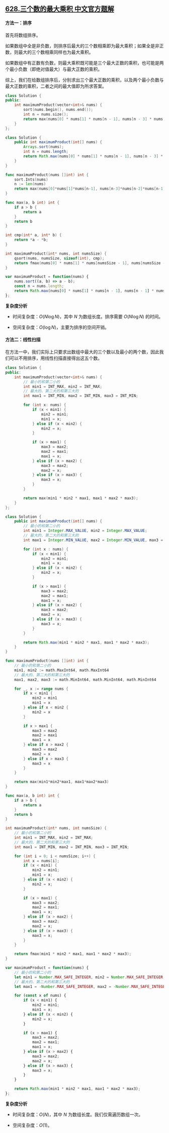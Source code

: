 ## [628.三个数的最大乘积 中文官方题解](https://leetcode.cn/problems/maximum-product-of-three-numbers/solutions/100000/san-ge-shu-de-zui-da-cheng-ji-by-leetcod-t9sb)
#### 方法一：排序

首先将数组排序。

如果数组中全是非负数，则排序后最大的三个数相乘即为最大乘积；如果全是非正数，则最大的三个数相乘同样也为最大乘积。

如果数组中有正数有负数，则最大乘积既可能是三个最大正数的乘积，也可能是两个最小负数（即绝对值最大）与最大正数的乘积。

综上，我们在给数组排序后，分别求出三个最大正数的乘积，以及两个最小负数与最大正数的乘积，二者之间的最大值即为所求答案。

```C++ [sol1-C++]
class Solution {
public:
    int maximumProduct(vector<int>& nums) {
        sort(nums.begin(), nums.end());
        int n = nums.size();
        return max(nums[0] * nums[1] * nums[n - 1], nums[n - 3] * nums[n - 2] * nums[n - 1]);
    }
};
```

```Java [sol1-Java]
class Solution {
    public int maximumProduct(int[] nums) {
        Arrays.sort(nums);
        int n = nums.length;
        return Math.max(nums[0] * nums[1] * nums[n - 1], nums[n - 3] * nums[n - 2] * nums[n - 1]);
    }
}
```

```go [sol1-Golang]
func maximumProduct(nums []int) int {
    sort.Ints(nums)
    n := len(nums)
    return max(nums[0]*nums[1]*nums[n-1], nums[n-3]*nums[n-2]*nums[n-1])
}

func max(a, b int) int {
    if a > b {
        return a
    }
    return b
}
```

```C [sol1-C]
int cmp(int* a, int* b) {
    return *a - *b;
}

int maximumProduct(int* nums, int numsSize) {
    qsort(nums, numsSize, sizeof(int), cmp);
    return fmax(nums[0] * nums[1] * nums[numsSize - 1], nums[numsSize - 3] * nums[numsSize - 2] * nums[numsSize - 1]);
}
```

```JavaScript [sol1-JavaScript]
var maximumProduct = function(nums) {
    nums.sort((a, b) => a - b);
    const n = nums.length;
    return Math.max(nums[0] * nums[1] * nums[n - 1], nums[n - 1] * nums[n - 2] * nums[n - 3]);
};
```

**复杂度分析**

- 时间复杂度：$O(N\log N)$，其中 $N$ 为数组长度。排序需要 $O(N\log N)$ 的时间。

- 空间复杂度：$O(\log N)$，主要为排序的空间开销。

#### 方法二：线性扫描

在方法一中，我们实际上只要求出数组中最大的三个数以及最小的两个数，因此我们可以不用排序，用线性扫描直接得出这五个数。

```C++ [sol2-C++]
class Solution {
public:
    int maximumProduct(vector<int>& nums) {
        // 最小的和第二小的
        int min1 = INT_MAX, min2 = INT_MAX;
        // 最大的、第二大的和第三大的
        int max1 = INT_MIN, max2 = INT_MIN, max3 = INT_MIN;

        for (int x: nums) {
            if (x < min1) {
                min2 = min1;
                min1 = x;
            } else if (x < min2) {
                min2 = x;
            }

            if (x > max1) {
                max3 = max2;
                max2 = max1;
                max1 = x;
            } else if (x > max2) {
                max3 = max2;
                max2 = x;
            } else if (x > max3) {
                max3 = x;
            }
        }

        return max(min1 * min2 * max1, max1 * max2 * max3);
    }
};
```

```Java [sol2-Java]
class Solution {
    public int maximumProduct(int[] nums) {
        // 最小的和第二小的
        int min1 = Integer.MAX_VALUE, min2 = Integer.MAX_VALUE;
        // 最大的、第二大的和第三大的
        int max1 = Integer.MIN_VALUE, max2 = Integer.MIN_VALUE, max3 = Integer.MIN_VALUE;

        for (int x : nums) {
            if (x < min1) {
                min2 = min1;
                min1 = x;
            } else if (x < min2) {
                min2 = x;
            }

            if (x > max1) {
                max3 = max2;
                max2 = max1;
                max1 = x;
            } else if (x > max2) {
                max3 = max2;
                max2 = x;
            } else if (x > max3) {
                max3 = x;
            }
        }

        return Math.max(min1 * min2 * max1, max1 * max2 * max3);
    }
}
```

```go [sol2-Golang]
func maximumProduct(nums []int) int {
    // 最小的和第二小的
    min1, min2 := math.MaxInt64, math.MaxInt64
    // 最大的、第二大的和第三大的
    max1, max2, max3 := math.MinInt64, math.MinInt64, math.MinInt64

    for _, x := range nums {
        if x < min1 {
            min2 = min1
            min1 = x
        } else if x < min2 {
            min2 = x
        }

        if x > max1 {
            max3 = max2
            max2 = max1
            max1 = x
        } else if x > max2 {
            max3 = max2
            max2 = x
        } else if x > max3 {
            max3 = x
        }
    }

    return max(min1*min2*max1, max1*max2*max3)
}

func max(a, b int) int {
    if a > b {
        return a
    }
    return b
}
```

```C [sol2-C]
int maximumProduct(int* nums, int numsSize) {
    // 最小的和第二小的
    int min1 = INT_MAX, min2 = INT_MAX;
    // 最大的、第二大的和第三大的
    int max1 = INT_MIN, max2 = INT_MIN, max3 = INT_MIN;

    for (int i = 0; i < numsSize; i++) {
        int x = nums[i];
        if (x < min1) {
            min2 = min1;
            min1 = x;
        } else if (x < min2) {
            min2 = x;
        }

        if (x > max1) {
            max3 = max2;
            max2 = max1;
            max1 = x;
        } else if (x > max2) {
            max3 = max2;
            max2 = x;
        } else if (x > max3) {
            max3 = x;
        }
    }

    return fmax(min1 * min2 * max1, max1 * max2 * max3);
}
```

```JavaScript [sol2-JavaScript]
var maximumProduct = function(nums) {
    // 最小的和第二小的
    let min1 = Number.MAX_SAFE_INTEGER, min2 = Number.MAX_SAFE_INTEGER;
    // 最大的、第二大的和第三大的
    let max1 = -Number.MAX_SAFE_INTEGER, max2 = -Number.MAX_SAFE_INTEGER, max3 = -Number.MAX_SAFE_INTEGER;

    for (const x of nums) {
        if (x < min1) {
            min2 = min1;
            min1 = x;
        } else if (x < min2) {
            min2 = x;
        }

        if (x > max1) {
            max3 = max2;
            max2 = max1;
            max1 = x;
        } else if (x > max2) {
            max3 = max2;
            max2 = x;
        } else if (x > max3) {
            max3 = x;
        }
    }

    return Math.max(min1 * min2 * max1, max1 * max2 * max3);
};
```

**复杂度分析**

- 时间复杂度：$O(N)$，其中 $N$ 为数组长度。我们仅需遍历数组一次。

- 空间复杂度：$O(1)$。
